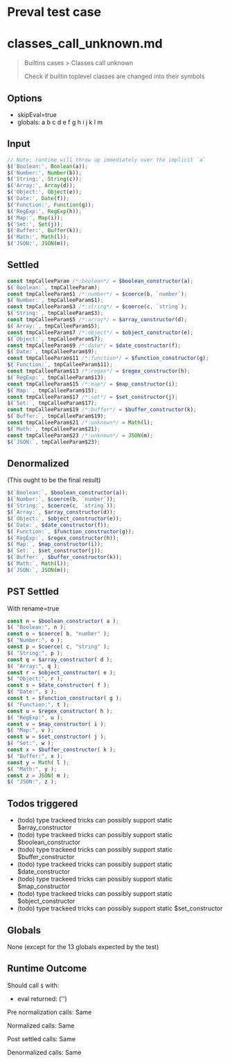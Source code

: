 # Preval test case

# classes_call_unknown.md

> Builtins cases > Classes call unknown
>
> Check if builtin toplevel classes are changed into their symbols

## Options

- skipEval=true
- globals: a b c d e f g h i j k l m

## Input

`````js filename=intro
// Note: runtime will throw up immediately over the implicit `a`
$('Boolean:', Boolean(a));
$('Number:', Number(b));
$('String:', String(c));
$('Array:', Array(d));
$('Object:', Object(e));
$('Date:', Date(f));
$('Function:', Function(g));
$('RegExp:', RegExp(h));
$('Map:', Map(i));
$('Set:', Set(j));
$('Buffer:', Buffer(k));
$('Math:', Math(l));
$('JSON:', JSON(m));
`````


## Settled


`````js filename=intro
const tmpCalleeParam /*:boolean*/ = $boolean_constructor(a);
$(`Boolean:`, tmpCalleeParam);
const tmpCalleeParam$1 /*:number*/ = $coerce(b, `number`);
$(`Number:`, tmpCalleeParam$1);
const tmpCalleeParam$3 /*:string*/ = $coerce(c, `string`);
$(`String:`, tmpCalleeParam$3);
const tmpCalleeParam$5 /*:array*/ = $array_constructor(d);
$(`Array:`, tmpCalleeParam$5);
const tmpCalleeParam$7 /*:object*/ = $object_constructor(e);
$(`Object:`, tmpCalleeParam$7);
const tmpCalleeParam$9 /*:date*/ = $date_constructor(f);
$(`Date:`, tmpCalleeParam$9);
const tmpCalleeParam$11 /*:function*/ = $function_constructor(g);
$(`Function:`, tmpCalleeParam$11);
const tmpCalleeParam$13 /*:regex*/ = $regex_constructor(h);
$(`RegExp:`, tmpCalleeParam$13);
const tmpCalleeParam$15 /*:map*/ = $map_constructor(i);
$(`Map:`, tmpCalleeParam$15);
const tmpCalleeParam$17 /*:set*/ = $set_constructor(j);
$(`Set:`, tmpCalleeParam$17);
const tmpCalleeParam$19 /*:buffer*/ = $buffer_constructor(k);
$(`Buffer:`, tmpCalleeParam$19);
const tmpCalleeParam$21 /*:unknown*/ = Math(l);
$(`Math:`, tmpCalleeParam$21);
const tmpCalleeParam$23 /*:unknown*/ = JSON(m);
$(`JSON:`, tmpCalleeParam$23);
`````


## Denormalized
(This ought to be the final result)

`````js filename=intro
$(`Boolean:`, $boolean_constructor(a));
$(`Number:`, $coerce(b, `number`));
$(`String:`, $coerce(c, `string`));
$(`Array:`, $array_constructor(d));
$(`Object:`, $object_constructor(e));
$(`Date:`, $date_constructor(f));
$(`Function:`, $function_constructor(g));
$(`RegExp:`, $regex_constructor(h));
$(`Map:`, $map_constructor(i));
$(`Set:`, $set_constructor(j));
$(`Buffer:`, $buffer_constructor(k));
$(`Math:`, Math(l));
$(`JSON:`, JSON(m));
`````


## PST Settled
With rename=true

`````js filename=intro
const n = $boolean_constructor( a );
$( "Boolean:", n );
const o = $coerce( b, "number" );
$( "Number:", o );
const p = $coerce( c, "string" );
$( "String:", p );
const q = $array_constructor( d );
$( "Array:", q );
const r = $object_constructor( e );
$( "Object:", r );
const s = $date_constructor( f );
$( "Date:", s );
const t = $function_constructor( g );
$( "Function:", t );
const u = $regex_constructor( h );
$( "RegExp:", u );
const v = $map_constructor( i );
$( "Map:", v );
const w = $set_constructor( j );
$( "Set:", w );
const x = $buffer_constructor( k );
$( "Buffer:", x );
const y = Math( l );
$( "Math:", y );
const z = JSON( m );
$( "JSON:", z );
`````


## Todos triggered


- (todo) type trackeed tricks can possibly support static $array_constructor
- (todo) type trackeed tricks can possibly support static $boolean_constructor
- (todo) type trackeed tricks can possibly support static $buffer_constructor
- (todo) type trackeed tricks can possibly support static $date_constructor
- (todo) type trackeed tricks can possibly support static $map_constructor
- (todo) type trackeed tricks can possibly support static $object_constructor
- (todo) type trackeed tricks can possibly support static $set_constructor


## Globals


None (except for the 13 globals expected by the test)


## Runtime Outcome


Should call `$` with:
 - eval returned: ('<skipped by option>')

Pre normalization calls: Same

Normalized calls: Same

Post settled calls: Same

Denormalized calls: Same
